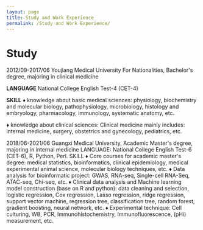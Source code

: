 ```yaml
---
layout: page
title: Study and Work Experience
permalink: /Study and Work Experience/
---
```

# Study
2012/09-2017/06 Youjiang Medical University For Nationalities, Bachelor's degree, majoring in clinical medicine

**LANGUAGE** National College English Test-4 (CET-4)

**SKILL**
&diams;	knowledge about basic medical sciences: physiology, biochemistry and molecular biology, pathophysiology, microbiology, histology and embryology, pharmacology, immunology, systematic anatomy, etc.

&diams;	knowledge about clinical sciences: Clinical medicine mainly includes: internal medicine, surgery, obstetrics and gynecology, pediatrics, etc.

2018/06-2021/06 Guangxi Medical University, Academic Master's degree, majoring in internal medicine
LANGUAGE: National College English Test-6 (CET-6), R, Python, Perl.
SKILL
&diams;	Core courses for academic master's degree: medical statistics, bioinformatics, clinical epidemiology, medical experimental animal science, molecular biology techniques, etc.
&diams;	Data analysis for bioinformatic project: GWAS, RNA-seq, Single-cell RNA-Seq, ATAC-seq, Chi-seq, etc.
&diams;	Clinical data analysis and Machine learning model construction (base on R and python): data cleaning and selection, logistic regression, Cox regression, Lasso regression, ridge regression, support vector machine, regression tree, classification tree, random forest, gradient boosting, neural network, etc.
&diams;	Experimental technique: Cell culturing, WB, PCR, Immunohistochemistry, Immunofluorescence, (pHi) measurement, etc.


